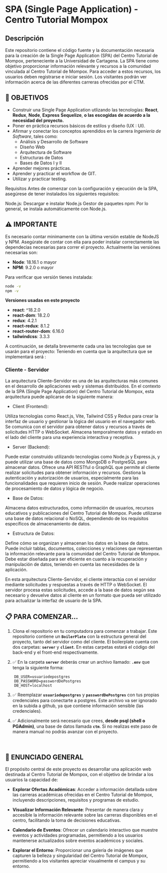 # **SPA (Single Page Application)**  - Centro Tutorial Mompox  

## Descripción  

Este repositorio contiene el código fuente y la documentación necesaria para la creación de la Single Page Application (SPA) del Centro Tutorial de Mompox, perteneciente a la Universidad de Cartagena. La SPA tiene como objetivo proporcionar información relevante y recursos a la comunidad vinculada al Centro Tutorial de Mompox. Para acceder a estos recursos, los usuarios deben registrarse e iniciar sesión. Los visitantes podrán ver información acerca de las diferentes carreras ofrecidas por el CTM.  

## **📌 OBJETIVOS**

-  Construir una Single Page Application utlizando las tecnologías: **React**, **Redux**, **Node**, **Express** **Sequelize**, **o las escogidas de acuerdo a la necesidad del proyecto.**
-  Poner en práctica recursos básicos de estilos y diseño (UX : UI).
-  Afirmar y conectar los conceptos aprendidos en la carrera *Ingeniería de Software*, tales como:  
   - Análisis y Desarrollo de Software
   - Diseño Web
   - Arquitectura de Software
   - Estructuras de Datos
   - Bases de Datos I y II
-  Aprender mejores prácticas.
-  Aprender y practicar el workflow de GIT.
-  Utilizar y practicar testing.

Requisitos
Antes de comenzar con la configuración y ejecución de la SPA, asegúrese de tener instalados los siguientes requisitos:

Node.js: Descargar e instalar Node.js
Gestor de paquetes npm: Por lo general, se instala automáticamente con Node.js.

## **⚠️ IMPORTANTE**

Es necesario contar minimamente con la última versión estable de NodeJS y NPM. Asegúrate de contar con ella para poder instalar correctamente las dependecias necesarias para correr el proyecto. Actualmente las versiónes necesarias son:

-  **Node**: 18.16.1 o mayor
-  **NPM**: 9.2.0 o mayor

Para verificar que versión tienes instalada:

```bash
node -v
npm -v
```

**Versiones usadas en este proyecto**

-  **react**: ^18.2.0
-  **react-dom**: 18.2.0
-  **redux**: 4.2.1
-  **react-redux**: 8.1.2
- **react-router-dom**: 6.16.0
- **tailwindcss**: 3.3.3


A continuación, se detalla brevemente cada una las tecnologías que se usarán para el proyecto: Teniendo en cuenta que la arquitectura que se implementará será :   

### Cliente - Servidor  

La arquitectura Cliente-Servidor es una de las arquitecturas más comunes en el desarrollo de aplicaciones web y sistemas distribuidos. En el contexto de la SPA (Single Page Application) del Centro Tutorial de Mompox, esta arquitectura puede aplicarse de la siguiente manera:

- Client (Frontend):

Utiliza tecnologías como React.js, Vite, Tailwind CSS y Redux para crear la interfaz de usuario y gestionar la lógica del usuario en el navegador web.
Se comunica con el servidor para obtener datos y recursos a través de solicitudes HTTP o WebSocket.
Almacena temporalmente datos y estado en el lado del cliente para una experiencia interactiva y receptiva.  

- Server (Backend):

Puede estar construido utilizando tecnologías como Node.js y Express.js, y puede utilizar una base de datos como MongoDB o PostgreSQL para almacenar datos.
Ofrece una API RESTful o GraphQL que permite al cliente realizar solicitudes para obtener información y recursos.
Gestiona la autenticación y autorización de usuarios, especialmente para las funcionalidades que requieren inicio de sesión.
Puede realizar operaciones de procesamiento de datos y lógica de negocio.

- Base de Datos:

Almacena datos estructurados, como información de usuarios, recursos educativos y publicaciones del Centro Tutorial de Mompox.
Puede utilizarse una base de datos relacional o NoSQL, dependiendo de los requisitos específicos de almacenamiento de datos.  

- Estructura de Datos:

Define cómo se organizan y almacenan los datos en la base de datos.
Puede incluir tablas, documentos, colecciones y relaciones que representan la información relevante para la comunidad del Centro Tutorial de Mompox.
Debe estar diseñada para ser eficiente en cuanto a la recuperación y manipulación de datos, teniendo en cuenta las necesidades de la aplicación.  

En esta arquitectura Cliente-Servidor, el cliente interactúa con el servidor mediante solicitudes y respuestas a través de HTTP o WebSocket. El servidor procesa estas solicitudes, accede a la base de datos según sea necesario y devuelve datos al cliente en un formato que pueda ser utilizado para actualizar la interfaz de usuario de la SPA.

## **📋 PARA COMENZAR...**

 1. Clona el repositorio en tu computadora para comenzar a trabajar. Este repositorio contiene un **`BoilerPlate`** con la estructura general del proyecto, tanto del servidor como del cliente. El boilerplate cuenta con dos carpetas: **`server`** y **`client`**. En estas carpetas estará el código del back-end y el front-end respectivamente.

 2. ✅ En la carpeta **`server`** deberás crear un archivo llamado: **`.env`** que tenga la siguiente forma:

   ```env
       DB_USER=usuariodepostgres
       DB_PASSWORD=passwordDePostgres
       DB_HOST=localhost
   ```

3. ✅ Reemplazar **`usuariodepostgres`** y **`passwordDePostgres`** con tus propias credenciales para conectarte a postgres. Este archivo va ser ignorado en la subida a github, ya que contiene información sensible (las credenciales).

4. ✅ Adicionalmente será necesario que crees, **desde psql (shell o PGAdmin)**, una base de datos llamada **`ctm`**. Si no realizas este paso de manera manual no podrás avanzar con el proyecto.

<br />

## **📖 ENUNCIADO GENERAL**  

El propósito central de este proyecto es desarrollar una aplicación web destinada al Centro Tutorial de Mompox, con el objetivo de brindar a los usuarios la capacidad de:

- **Explorar Ofertas Académicas**: Acceder a información detallada sobre las carreras académicas ofrecidas en el Centro Tutorial de Mompox, incluyendo descripciones, requisitos y programas de estudio.  

- **Visualizar Información Relevante**: Presentar de manera clara y accesible la información relevante sobre las carreras disponibles en el centro, facilitando la toma de decisiones educativas.  

- **Calendario de Eventos**: Ofrecer un calendario interactivo que muestre eventos y actividades programadas, permitiendo a los usuarios mantenerse actualizados sobre eventos académicos y sociales.

- **Explorar el Entorno**: Proporcionar una galería de imágenes que capturen la belleza y singularidad del Centro Tutorial de Mompox, permitiendo a los visitantes apreciar visualmente el campus y su entorno.

